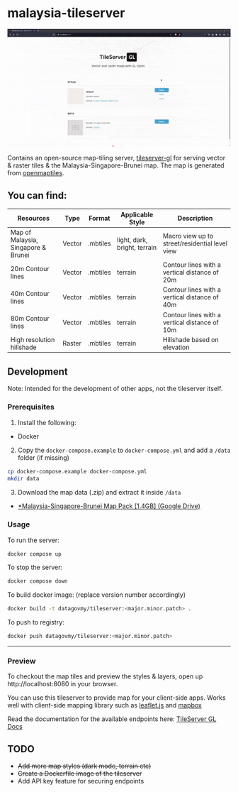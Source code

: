 <!-- @format -->

# malaysia-tileserver

![](./assets/tileserver.gif)

Contains an open-source map-tiling server, [tileserver-gl](http://tileserver.org/) for serving vector & raster tiles & the Malaysia-Singapore-Brunei map. The map is generated from [openmaptiles](https://github.com/openmaptiles/openmaptiles).

## You can find:

| Resources                           | Type   | Format   | Applicable Style             | Description                                    |
| ----------------------------------- | ------ | -------- | ---------------------------- | ---------------------------------------------- |
| Map of Malaysia, Singapore & Brunei | Vector | .mbtiles | light, dark, bright, terrain | Macro view up to street/residential level view |
| 20m Contour lines                   | Vector | .mbtiles | terrain                      | Contour lines with a vertical distance of 20m  |
| 40m Contour lines                   | Vector | .mbtiles | terrain                      | Contour lines with a vertical distance of 40m  |
| 80m Contour lines                   | Vector | .mbtiles | terrain                      | Contour lines with a vertical distance of 10m  |
| High resolution hillshade           | Raster | .mbtiles | terrain                      | Hillshade based on elevation                   |

## Development

Note: Intended for the development of other apps, not the tileserver itself.

### Prerequisites

1. Install the following:

-   Docker

2. Copy the `docker-compose.example` to `docker-compose.yml` and add a `/data` folder (if missing)

```bash
cp docker-compose.example docker-compose.yml
mkdir data
```

3. Download the map data (.zip) and extract it inside `/data`

-   [\*Malaysia-Singapore-Brunei Map Pack [1.4GB] (Google Drive)](https://drive.google.com/file/d/1Y-KEEE7aEA90OlIzEyzFU8vJkTd3Norz/view?usp=share_link)

### Usage

To run the server:

```bash
docker compose up
```

To stop the server:

```bash copy
docker compose down
```

To build docker image: (replace version number accordingly)

```sh
docker build -t datagovmy/tileserver:<major.minor.patch> .
```

To push to registry:

```sh
docker push datagovmy/tileserver:<major.minor.patch>
```

---

### Preview

To checkout the map tiles and preview the styles & layers, open up http://localhost:8080 in your browser.

You can use this tileserver to provide map for your client-side apps. Works well with client-side mapping library such as [leaflet.js](https://leafletjs.com/) and [mapbox](https://www.mapbox.com/)

Read the documentation for the available endpoints here: [TileServer GL Docs](https://tileserver.readthedocs.io/en/latest/endpoints.html)

## TODO

-   ~~Add more map styles (dark mode, terrain etc)~~
-   ~~Create a Dockerfile image of the tileserver~~
-   Add API key feature for securing endpoints
